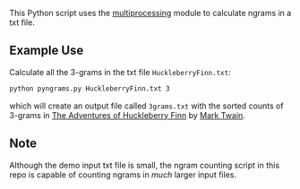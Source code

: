 This Python script uses the [multiprocessing]("http://docs.python.org/2/library/multiprocessing.html", "mulitprocessing") module to calculate ngrams in a txt file.

## Example Use ##
Calculate all the 3-grams in the txt file `HuckleberryFinn.txt`:

```bash
python pyngrams.py HuckleberryFinn.txt 3
```
which will create an output file called `3grams.txt` with the sorted counts of 3-grams in [The Adventures of Huckleberry Finn](http://www.gutenberg.org/ebooks/76) by [Mark Twain](http://www.gutenberg.org/ebooks/author/53).

## Note ##
Although the demo input txt file is small, the ngram counting script in this repo is capable of counting ngrams in *much* larger input files.
